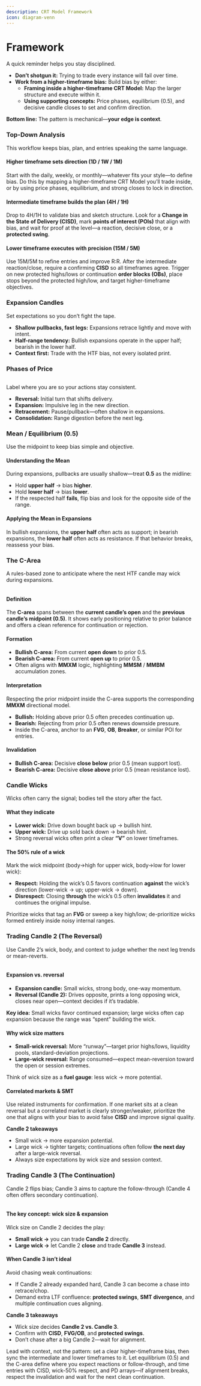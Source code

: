 ```yaml
---
description: CRT Model Framework
icon: diagram-venn
---
```


# Framework

A quick reminder helps you stay disciplined.

* **Don’t shotgun it:** Trying to trade every instance will fail over time.
* **Work from a higher-timeframe bias:** Build bias by either:
  * **Framing inside a higher-timeframe CRT Model:** Map the larger structure and execute within it.
  * **Using supporting concepts:** Price phases, equilibrium (0.5), and decisive candle closes to set and confirm direction.

**Bottom line:** The pattern is mechanical—**your edge is context**.

### Top-Down Analysis

This workflow keeps bias, plan, and entries speaking the same language.

#### Higher timeframe sets direction (1D / 1W / 1M)

Start with the daily, weekly, or monthly—whatever fits your style—to define bias. Do this by mapping a higher-timeframe CRT Model you’ll trade inside, or by using price phases, equilibrium, and strong closes to lock in direction.

#### Intermediate timeframe builds the plan (4H / 1H)

Drop to 4H/1H to validate bias and sketch structure. Look for a **Change in the State of Delivery (CISD)**, mark **points of interest (POIs)** that align with bias, and wait for proof at the level—a reaction, decisive close, or a **protected swing**.

#### Lower timeframe executes with precision (15M / 5M)

Use 15M/5M to refine entries and improve R:R. After the intermediate reaction/close, require a confirming **CISD** so all timeframes agree. Trigger on new protected highs/lows or continuation **order blocks (OBs)**, place stops beyond the protected high/low, and target higher-timeframe objectives.

### Expansion Candles

Set expectations so you don’t fight the tape.

* **Shallow pullbacks, fast legs:** Expansions retrace lightly and move with intent.
* **Half-range tendency:** Bullish expansions operate in the upper half; bearish in the lower half.
* **Context first:** Trade with the HTF bias, not every isolated print.

### Phases of Price

<figure><img src="../../.gitbook/assets/docs-crt-009.png" alt=""><figcaption></figcaption></figure>

Label where you are so your actions stay consistent.

* **Reversal:** Initial turn that shifts delivery.
* **Expansion:** Impulsive leg in the new direction.
* **Retracement:** Pause/pullback—often shallow in expansions.
* **Consolidation:** Range digestion before the next leg.

### Mean / Equilibrium (0.5)

Use the midpoint to keep bias simple and objective.

#### Understanding the Mean

During expansions, pullbacks are usually shallow—treat **0.5** as the midline:

* Hold **upper half** → bias **higher**.
* Hold **lower half** → bias **lower**.
* If the respected half **fails**, flip bias and look for the opposite side of the range.

#### Applying the Mean in Expansions

In bullish expansions, the **upper half** often acts as support; in bearish expansions, the **lower half** often acts as resistance. If that behavior breaks, reassess your bias.

### The C-Area

A rules-based zone to anticipate where the next HTF candle may wick during expansions.

<figure><img src="../../.gitbook/assets/docs-crt-008.png" alt=""><figcaption></figcaption></figure>

#### Definition

The **C-area** spans between the **current candle’s open** and the **previous candle’s midpoint (0.5)**. It shows early positioning relative to prior balance and offers a clean reference for continuation or rejection.

#### Formation

* **Bullish C-area:** From current **open** **down** to prior 0.5.
* **Bearish C-area:** From current **open** **up** to prior 0.5.
* Often aligns with **MMXM** logic, highlighting **MMSM** / **MMBM** accumulation zones.

#### Interpretation

Respecting the prior midpoint inside the C-area supports the corresponding **MMXM** directional model.

* **Bullish:** Holding above prior 0.5 often precedes continuation up.
* **Bearish:** Rejecting from prior 0.5 often renews downside pressure.
* Inside the C-area, anchor to an **FVG**, **OB**, **Breaker**, or similar POI for entries.

#### Invalidation

* **Bullish C-area:** Decisive **close below** prior 0.5 (mean support lost).
* **Bearish C-area:** Decisive **close above** prior 0.5 (mean resistance lost).

### Candle Wicks

Wicks often carry the signal; bodies tell the story after the fact.

#### What they indicate

* **Lower wick:** Drive down bought back up → bullish hint.
* **Upper wick:** Drive up sold back down → bearish hint.
* Strong reversal wicks often print a clear **“V”** on lower timeframes.

#### The 50% rule of a wick

Mark the wick midpoint (body→high for upper wick, body→low for lower wick):

* **Respect:** Holding the wick’s 0.5 favors continuation **against** the wick’s direction (lower-wick → up; upper-wick → down).
* **Disrespect:** Closing **through** the wick’s 0.5 often **invalidates** it and continues the original impulse.

Prioritize wicks that tag an **FVG** or sweep a key high/low; de-prioritize wicks formed entirely inside noisy internal ranges.

### Trading Candle 2 (The Reversal)

Use Candle 2’s wick, body, and context to judge whether the next leg trends or mean-reverts.

<figure><img src="../../.gitbook/assets/docs-crt-007.png" alt=""><figcaption></figcaption></figure>

#### Expansion vs. reversal

* **Expansion candle:** Small wicks, strong body, one-way momentum.
* **Reversal (Candle 2):** Drives opposite, prints a long opposing wick, closes near open—context decides if it’s tradable.

**Key idea:** Small wicks favor continued expansion; large wicks often cap expansion because the range was “spent” building the wick.

#### Why wick size matters

* **Small-wick reversal:** More “runway”—target prior highs/lows, liquidity pools, standard-deviation projections.
* **Large-wick reversal:** Range consumed—expect mean-reversion toward the open or session extremes.

Think of wick size as a **fuel gauge**: less wick → more potential.

#### Correlated markets & SMT

Use related instruments for confirmation. If one market sits at a clean reversal but a correlated market is clearly stronger/weaker, prioritize the one that aligns with your bias to avoid false **CISD** and improve signal quality.

**Candle 2 takeaways**

* Small wick → more expansion potential.
* Large wick → tighter targets; continuations often follow **the next day** after a large-wick reversal.
* Always size expectations by wick size and session context.

### Trading Candle 3 (The Continuation)

Candle 2 flips bias; Candle 3 aims to capture the follow-through (Candle 4 often offers secondary continuation).

<figure><img src="../../.gitbook/assets/docs-crt-006.png" alt=""><figcaption></figcaption></figure>

#### The key concept: wick size & expansion

Wick size on Candle 2 decides the play:

* **Small wick →** you can trade **Candle 2** directly.
* **Large wick →** let Candle 2 **close** and trade **Candle 3** instead.

#### When Candle 3 isn’t ideal

Avoid chasing weak continuations:

* If Candle 2 already expanded hard, Candle 3 can become a chase into retrace/chop.
* Demand extra LTF confluence: **protected swings**, **SMT divergence**, and multiple continuation cues aligning.

**Candle 3 takeaways**

* Wick size decides **Candle 2 vs. Candle 3**.
* Confirm with **CISD**, **FVG/OB**, and **protected swings**.
* Don’t chase after a big Candle 2—wait for alignment.

Lead with context, not the pattern: set a clear higher-timeframe bias, then sync the intermediate and lower timeframes to it. Let equilibrium (0.5) and the C-area define where you expect reactions or follow-through, and time entries with CISD, wick-50% respect, and PD arrays—if alignment breaks, respect the invalidation and wait for the next clean continuation.
